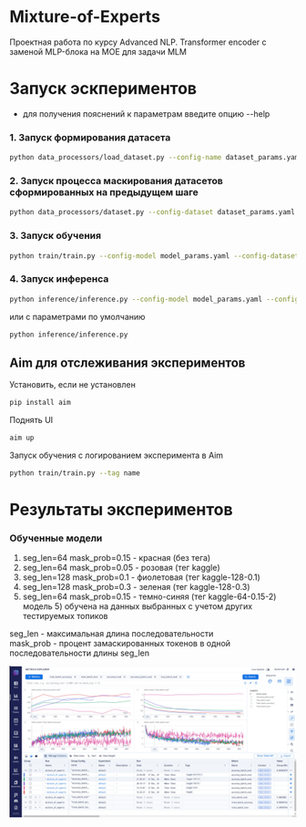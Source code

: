 # Mixture-of-Experts
Проектная работа по курсу Advanced NLP. Transformer encoder с заменой MLP-блока на MOE для задачи MLM


# Запуск эскпериментов
* для получения пояснений к параметрам введите опцию --help

### 1. Запуск формирования датасета
```bash
python data_processors/load_dataset.py --config-name dataset_params.yaml
```

### 2. Запуск процесса маскирования датасетов сформированных на предыдущем шаге
```bash
python data_processors/dataset.py --config-dataset dataset_params.yaml --config-model model_params.yaml
```

### 3. Запуск обучения
```bash
python train/train.py --config-model model_params.yaml --config-dataset dataset_params.yaml --config-train train_params.yaml
```

### 4. Запуск инференса
```bash
python inference/inference.py --config-model model_params.yaml --config-dataset dataset_params.yaml --config-train train_params.yaml --save_path process_exp_results/results
```
или с параметрами по умолчанию 
```bash
python inference/inference.py
```

## Aim для отслеживания экспериментов

Установить, если не установлен
```bash
pip install aim
```

Поднять UI
```bash
aim up
```

Запуск обучения с логированием эксперимента в Aim
```bash
python train/train.py --tag name
```

# Результаты экспериментов

### Обученные модели
1. seg_len=64 mask_prob=0.15 - красная (без тега)
2. seg_len=64 mask_prob=0.05 - розовая (тег kaggle)
3. seg_len=128 mask_prob=0.1 - фиолетовая (тег kaggle-128-0.1)
4. seg_len=128 mask_prob=0.3 - зеленая (тег kaggle-128-0.3)
5. seg_len=64 mask_prob=0.15 - темно-синяя (тег kaggle-64-0.15-2)  
    модель 5) обучена на данных выбранных с учетом других тестируемых топиков

seg_len - максимальная длина последовательности  
mask_prob - процент замаскированных токенов в одной последовательности длины seg_len

<img src="images/aim.png" width=1000>

